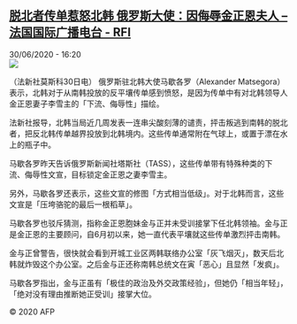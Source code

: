 <!--1593532504000-->
[脱北者传单惹怒北韩 俄罗斯大使：因侮辱金正恩夫人 – 法国国际广播电台 - RFI](http://www.rfi.fr//cn/contenu/20200630-%E8%84%B1%E5%8C%97%E8%80%85%E4%BC%A0%E5%8D%95%E6%83%B9%E6%80%92%E5%8C%97%E9%9F%A9-%E4%BF%84%E7%BD%97%E6%96%AF%E5%A4%A7%E4%BD%BF%E5%9B%A0%E4%BE%AE%E8%BE%B1%E9%87%91%E6%AD%A3%E6%81%A9%E5%A4%AB%E4%BA%BA)
------

<div>30/06/2020 - 16:20</div><img src="https://s.rfi.fr/media/display/a1c08214-bae2-11ea-9809-005056a964fe/w:310/p:16x9/int0021b.200630222003.jpg"><div class="t-content__body u-clearfix"><div class="m-interstitial"></div><p>（法新社莫斯科30日电）    俄罗斯驻北韩大使马歇各罗（Alexander Matsegora）表示，北韩对于从南韩投放的反平壤传单感到愤怒，是因为传单中有对北韩领导人金正恩妻子李雪主的「下流、侮辱性」描绘。</p><p>    法新社报导，北韩当局近几周发表一连串尖酸刻薄的谴责，抨击叛逃到南韩的脱北者，把反北韩传单越界投放到北韩境内。这些传单通常附在气球上，或置于漂在水上的瓶子中。</p><p>    马歇各罗昨天告诉俄罗斯新闻社塔斯社（TASS），这些传单带有特殊种类的下流、侮辱性文宣，目标锁定金正恩之妻李雪主。</p><p>    另外，马歇各罗还表示，这些文宣的修图「方式相当低级」。对于北韩而言，这些文宣是「压垮骆驼的最后一根稻草」。</p><p>    马歇各罗也驳斥猜测，指称金正恩胞妹金与正并未受训接掌下任北韩领袖。金与正是金正恩的主要顾问，自6月初以来，她一直代表平壤就这些传单激烈抨击南韩。</p><p>    金与正曾警告，很快就会看到开城工业区两韩联络办公室「灰飞烟灭」，数天后北韩就炸毁这个办公室。之后金与正还称南韩总统文在寅「恶心」且显然「发疯」。</p><p>    马歇各罗指出，金与正虽有「极佳的政治及外交政策经验」，但她仍「相当年轻」，「绝对没有理由推断她正受训」接掌大位。</p><p class="t-copyright">© 2020 AFP</p>        </div>
